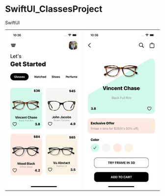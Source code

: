 # SwiftUI_ClassesProject
SwiftUI
<table><tr>
<td><img src="https://github.com/HuangWanJun/SwiftUI_ClassesProject/blob/main/ClassesProject/image/screen_1.png" width="300"/></td>
<td><img src="https://github.com/HuangWanJun/SwiftUI_ClassesProject/blob/main/ClassesProject/image/screen_2.png" width="300"/></td>
</tr></table>
